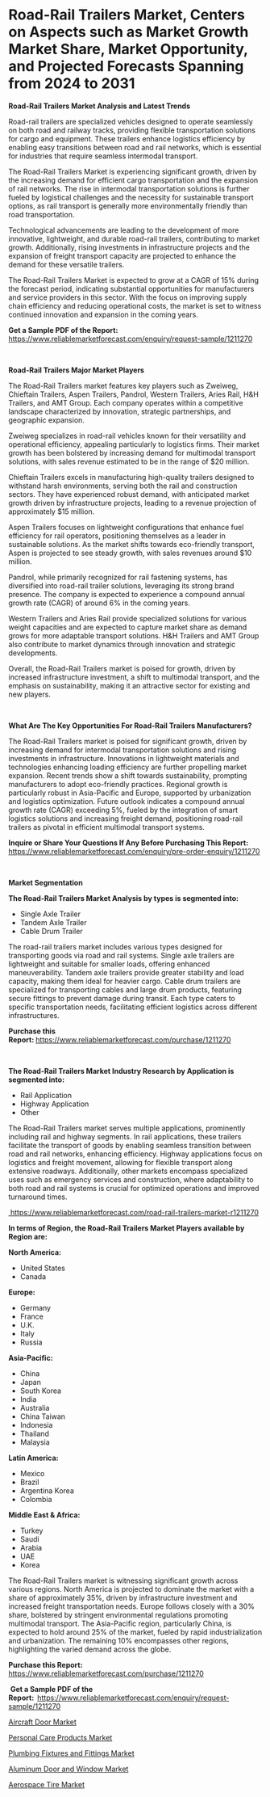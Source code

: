 <p><h1>Road-Rail Trailers Market, Centers on Aspects such as Market Growth Market Share, Market Opportunity, and Projected Forecasts Spanning from 2024 to 2031</h1></p><p><strong>Road-Rail Trailers Market Analysis and Latest Trends</strong></p>
<p><p>Road-rail trailers are specialized vehicles designed to operate seamlessly on both road and railway tracks, providing flexible transportation solutions for cargo and equipment. These trailers enhance logistics efficiency by enabling easy transitions between road and rail networks, which is essential for industries that require seamless intermodal transport.</p><p>The Road-Rail Trailers Market is experiencing significant growth, driven by the increasing demand for efficient cargo transportation and the expansion of rail networks. The rise in intermodal transportation solutions is further fueled by logistical challenges and the necessity for sustainable transport options, as rail transport is generally more environmentally friendly than road transportation. </p><p>Technological advancements are leading to the development of more innovative, lightweight, and durable road-rail trailers, contributing to market growth. Additionally, rising investments in infrastructure projects and the expansion of freight transport capacity are projected to enhance the demand for these versatile trailers.</p><p>The Road-Rail Trailers Market is expected to grow at a CAGR of 15% during the forecast period, indicating substantial opportunities for manufacturers and service providers in this sector. With the focus on improving supply chain efficiency and reducing operational costs, the market is set to witness continued innovation and expansion in the coming years.</p></p>
<p><strong>Get a Sample PDF of the Report:&nbsp;</strong> <a href="https://www.reliablemarketforecast.com/enquiry/request-sample/1211270?utm_campaign=1170&utm_medium=2&utm_source=Github&utm_content=ia&utm_term=16122024&utm_id=road-rail-trailers">https://www.reliablemarketforecast.com/enquiry/request-sample/1211270</a></p>
<p>&nbsp;</p>
<p><strong>Road-Rail Trailers Major Market Players</strong></p>
<p><p>The Road-Rail Trailers market features key players such as Zweiweg, Chieftain Trailers, Aspen Trailers, Pandrol, Western Trailers, Aries Rail, H&H Trailers, and AMT Group. Each company operates within a competitive landscape characterized by innovation, strategic partnerships, and geographic expansion.</p><p>Zweiweg specializes in road-rail vehicles known for their versatility and operational efficiency, appealing particularly to logistics firms. Their market growth has been bolstered by increasing demand for multimodal transport solutions, with sales revenue estimated to be in the range of $20 million.</p><p>Chieftain Trailers excels in manufacturing high-quality trailers designed to withstand harsh environments, serving both the rail and construction sectors. They have experienced robust demand, with anticipated market growth driven by infrastructure projects, leading to a revenue projection of approximately $15 million.</p><p>Aspen Trailers focuses on lightweight configurations that enhance fuel efficiency for rail operators, positioning themselves as a leader in sustainable solutions. As the market shifts towards eco-friendly transport, Aspen is projected to see steady growth, with sales revenues around $10 million.</p><p>Pandrol, while primarily recognized for rail fastening systems, has diversified into road-rail trailer solutions, leveraging its strong brand presence. The company is expected to experience a compound annual growth rate (CAGR) of around 6% in the coming years.</p><p>Western Trailers and Aries Rail provide specialized solutions for various weight capacities and are expected to capture market share as demand grows for more adaptable transport solutions. H&H Trailers and AMT Group also contribute to market dynamics through innovation and strategic developments.</p><p>Overall, the Road-Rail Trailers market is poised for growth, driven by increased infrastructure investment, a shift to multimodal transport, and the emphasis on sustainability, making it an attractive sector for existing and new players.</p></p>
<p>&nbsp;</p>
<p><strong>What Are The Key Opportunities For Road-Rail Trailers Manufacturers?</strong></p>
<p><p>The Road-Rail Trailers market is poised for significant growth, driven by increasing demand for intermodal transportation solutions and rising investments in infrastructure. Innovations in lightweight materials and technologies enhancing loading efficiency are further propelling market expansion. Recent trends show a shift towards sustainability, prompting manufacturers to adopt eco-friendly practices. Regional growth is particularly robust in Asia-Pacific and Europe, supported by urbanization and logistics optimization. Future outlook indicates a compound annual growth rate (CAGR) exceeding 5%, fueled by the integration of smart logistics solutions and increasing freight demand, positioning road-rail trailers as pivotal in efficient multimodal transport systems.</p></p>
<p><strong>Inquire or Share Your Questions If Any Before Purchasing This Report:</strong> <a href="https://www.reliablemarketforecast.com/enquiry/pre-order-enquiry/1211270?utm_campaign=1170&utm_medium=2&utm_source=Github&utm_content=ia&utm_term=16122024&utm_id=road-rail-trailers">https://www.reliablemarketforecast.com/enquiry/pre-order-enquiry/1211270</a></p>
<p>&nbsp;</p>
<p><strong>Market Segmentation</strong></p>
<p><strong>The Road-Rail Trailers Market Analysis by types is segmented into:</strong></p>
<p><ul><li>Single Axle Trailer</li><li>Tandem Axle Trailer</li><li>Cable Drum Trailer</li></ul></p>
<p><p>The road-rail trailers market includes various types designed for transporting goods via road and rail systems. Single axle trailers are lightweight and suitable for smaller loads, offering enhanced maneuverability. Tandem axle trailers provide greater stability and load capacity, making them ideal for heavier cargo. Cable drum trailers are specialized for transporting cables and large drum products, featuring secure fittings to prevent damage during transit. Each type caters to specific transportation needs, facilitating efficient logistics across different infrastructures.</p></p>
<p><strong>Purchase this Report:&nbsp;</strong><a href="https://www.reliablemarketforecast.com/purchase/1211270?utm_campaign=1170&utm_medium=2&utm_source=Github&utm_content=ia&utm_term=16122024&utm_id=road-rail-trailers">https://www.reliablemarketforecast.com/purchase/1211270</a></p>
<p>&nbsp;</p>
<p><strong>The Road-Rail Trailers Market Industry Research by Application is segmented into:</strong></p>
<p><ul><li>Rail Application</li><li>Highway Application</li><li>Other</li></ul></p>
<p><p>The Road-Rail Trailers market serves multiple applications, prominently including rail and highway segments. In rail applications, these trailers facilitate the transport of goods by enabling seamless transition between road and rail networks, enhancing efficiency. Highway applications focus on logistics and freight movement, allowing for flexible transport along extensive roadways. Additionally, other markets encompass specialized uses such as emergency services and construction, where adaptability to both road and rail systems is crucial for optimized operations and improved turnaround times.</p></p>
<p><a href="https://www.reliablemarketforecast.com/road-rail-trailers-market-r1211270?utm_campaign=1170&utm_medium=2&utm_source=Github&utm_content=ia&utm_term=16122024&utm_id=road-rail-trailers">&nbsp;https://www.reliablemarketforecast.com/road-rail-trailers-market-r1211270</a></p>
<p><strong>In terms of Region, the Road-Rail Trailers Market Players available by Region are:</strong></p>
<p>
    <p> <strong> North America: </strong>
        <ul>
            <li>United States</li>
            <li>Canada</li>
        </ul>
        </p> 
    <p> <strong> Europe: </strong>
        <ul>
            <li>Germany</li>
            <li>France</li>
            <li>U.K.</li>
            <li>Italy</li>
            <li>Russia</li>
        </ul>
        </p> 
    <p> <strong> Asia-Pacific: </strong>
        <ul>
            <li>China</li>
            <li>Japan</li>
            <li>South Korea</li>
            <li>India</li>
            <li>Australia</li>
            <li>China Taiwan</li>
            <li>Indonesia</li>
            <li>Thailand</li>
            <li>Malaysia</li>
        </ul>
        </p> 
    <p> <strong> Latin America: </strong>
        <ul>
            <li>Mexico</li>
            <li>Brazil</li>
            <li>Argentina Korea</li>
            <li>Colombia</li>
        </ul>
        </p> 
    <p> <strong> Middle East & Africa: </strong>
        <ul>
            <li>Turkey</li>
            <li>Saudi</li>
            <li>Arabia</li>
            <li>UAE</li>
            <li>Korea</li>
        </ul>
    </p>
    </p>
<p><p>The Road-Rail Trailers market is witnessing significant growth across various regions. North America is projected to dominate the market with a share of approximately 35%, driven by infrastructure investment and increased freight transportation needs. Europe follows closely with a 30% share, bolstered by stringent environmental regulations promoting multimodal transport. The Asia-Pacific region, particularly China, is expected to hold around 25% of the market, fueled by rapid industrialization and urbanization. The remaining 10% encompasses other regions, highlighting the varied demand across the globe.</p></p>
<p><strong>Purchase this Report: </strong><a href="https://www.reliablemarketforecast.com/purchase/1211270?utm_campaign=1170&utm_medium=2&utm_source=Github&utm_content=ia&utm_term=16122024&utm_id=road-rail-trailers">https://www.reliablemarketforecast.com/purchase/1211270</a></p>
<p>&nbsp;<strong>Get a Sample PDF of the Report:&nbsp;&nbsp;</strong><a href="https://www.reliablemarketforecast.com/enquiry/request-sample/1211270?utm_campaign=1170&utm_medium=2&utm_source=Github&utm_content=ia&utm_term=16122024&utm_id=road-rail-trailers">https://www.reliablemarketforecast.com/enquiry/request-sample/1211270</a></p>
<p><strong></strong></p>
<p><p><a href="https://www.linkedin.com/pulse/aircraft-door-market-trends-forecast-growth-potential-63-f6iec?utm_campaign=1170&utm_medium=2&utm_source=Github&utm_content=ia&utm_term=16122024&utm_id=road-rail-trailers">Aircraft Door Market</a></p><p><a href="https://www.linkedin.com/pulse/personal-care-products-market-overview-forecast-2024-2031-rbmsf?utm_campaign=1170&utm_medium=2&utm_source=Github&utm_content=ia&utm_term=16122024&utm_id=road-rail-trailers">Personal Care Products Market</a></p><p><a href="https://www.linkedin.com/pulse/assessing-impact-recent-trends-plumbing-fixtures-fittings-market-7qk6f?utm_campaign=1170&utm_medium=2&utm_source=Github&utm_content=ia&utm_term=16122024&utm_id=road-rail-trailers">Plumbing Fixtures and Fittings Market</a></p><p><a href="https://www.linkedin.com/pulse/comprehend-aluminum-door-window-market-size-growing-cagr-atqdc?utm_campaign=1170&utm_medium=2&utm_source=Github&utm_content=ia&utm_term=16122024&utm_id=road-rail-trailers">Aluminum Door and Window Market</a></p><p><a href="https://www.linkedin.com/pulse/future-growth-aerospace-tire-market-118-cagr-2024-2031-sg7rc?utm_campaign=1170&utm_medium=2&utm_source=Github&utm_content=ia&utm_term=16122024&utm_id=road-rail-trailers">Aerospace Tire Market</a></p></p>
